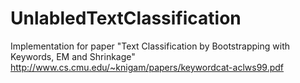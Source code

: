 # UnlabledTextClassification
Implementation for paper "Text Classification by Bootstrapping with Keywords, EM and Shrinkage" http://www.cs.cmu.edu/~knigam/papers/keywordcat-aclws99.pdf
